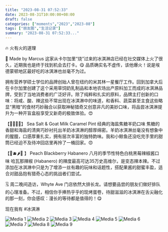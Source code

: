 ```yaml
---
title: "2023-08-31 07:52:33"
date: 2023-08-31T10:00:00+08:00
draft: false
categories: ["moments","2023","2023-08"]
tags: ["朋友圈","生活记录"]
summary: "2023-08-31 07:52:33..."
---
```


🔥 火有火的道理 

🍧 Made by Marcus 这家从卡尔加里“烧”过来的冰淇淋店已经在社交媒体上火了很久，近期我也是终于找到机会去打卡。😋 品质确实名不虚传，该他爆火！说是埃德蒙顿地区最好吃的冰淇淋也丝毫不为过。

拥有营养学硕士学位的品牌创始人曾在纽约的米其林一星餐厅工作。回到加拿大后在卡尔加里创建了这个采用草饲奶乳制品和本地农场出产原料加工而成的冰淇淋品牌，受到了当地消费者的广泛好评。除了纯粹和扎实的原料，品牌主打创新的口味：将咸、酸、辣这些不常出现在冰淇淋中的味道，和香料、蔬菜甚至主食这些略显“黑暗”的食材巧妙融合以获取神秘猎奇又创意非凡的美妙口味，将品尝冰淇淋提升为一种开盲盒般享受又新奇的极致体验。😍

【🧂🍨🐏🍦】
Sea Salt & Goat Milk Caramel Pint
经典的海盐焦糖羊奶口味
焦糖的香甜和海盐的清爽巧妙衬托出羊奶冰淇淋的醇厚绵密。羊奶冰淇淋丝毫没有想象中的腥膻，口感厚重扎实，拥有层次丰富的独特韵味。我和小鲸鱼还没吃完手里的甜筒已经迫不及待冲回店里再拎了一桶回家。😍

【🍑🫐🌶️🍦 】
Peach Blackberry Habanero
八月的季节性特色白桃黑莓辣椒酱口味
哈瓦那辣椒 (Habanero) 的辣度最高可达35万史高维尔，是变态辣本辣。不过添加在冰淇淋中只是为了增添一丝有趣的玩味和话题性，搭配果酱的甜蜜丰盈，适合对甜品抱有猎奇心态的挑战者们尝试。

🗓️ 周二晚间造访，Whyte Ave 门店依然大排长龙。请想要品尝的朋友们做好排队的心理准备。不过，相信你手捧热乎乎的现烤蛋卷，待甜滋滋的冰淇淋在舌尖融化的那一刻，你会感叹：漫长的等待都是值得的！😋

现在我有 ​#冰淇淋

![Media 1](/Moments/photos/2023-08-31/202308310752330.jpg)
![Media 2](/Moments/photos/2023-08-31/202308310752331.jpg)
![Media 3](/Moments/photos/2023-08-31/202308310752332.jpg)
![Media 4](/Moments/photos/2023-08-31/202308310752333.jpg)
![Media 5](/Moments/photos/2023-08-31/202308310752334.jpg)
![Media 6](/Moments/photos/2023-08-31/202308310752335.jpg)
![Media 7](/Moments/photos/2023-08-31/202308310752336.jpg)
![Media 8](/Moments/photos/2023-08-31/202308310752337.jpg)
![Media 9](/Moments/photos/2023-08-31/202308310752338.jpg)

